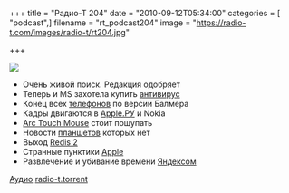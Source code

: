 +++
title = "Радио-Т 204"
date = "2010-09-12T05:34:00"
categories = [ "podcast",]
filename = "rt_podcast204"
image = "https://radio-t.com/images/radio-t/rt204.jpg"

+++

![](https://radio-t.com/images/radio-t/rt204.jpg)

- Очень живой поиск. Редакция одобряет
- Теперь и MS захотела купить [антивирус](http://itc.ua/node/48518)
- Конец всех [телефонов](http://www.engadget.com/2010/09/10/microsoft-celebrates-windows-phone-7-rtm-with-funeral-parade-for/) по версии Балмера
- Кадры двигаются в [Apple.РУ](http://www.vedomosti.ru/newspaper/article/245154/prodavec_iz_microsoft) и Nokia
- [Arc Touch Mouse](http://www.crunchgear.com/2010/09/10/review-microsoft-arc-touch-mouse/) стоит пощупать
- Новости [планшетов](http://www.mobilecrunch.com/2010/09/10/galaxy-tab-to-be-announced-september-16th-for-att-verizon-sprint/) которых нет
- Выход [Redis 2](http://www.opennet.ru/opennews/art.shtml?num=27875)
- Странные пунктики [Apple](http://www.readwriteweb.com/archives/apple_relaxes_restrictions_on_mobile_app_development.php)
- Развлечение и убивание времени [Яндексом](http://interes.yandex.ru/map.xml?reg=1)

[Аудио](http://archive.rucast.net/radio-t/media/rt_podcast204.mp3)
[radio-t.torrent](http://www.radio-t.com/torrents/rt_podcast204.mp3.torrent)
<audio src="http://archive.rucast.net/radio-t/media/rt_podcast204.mp3" preload="none"></audio>